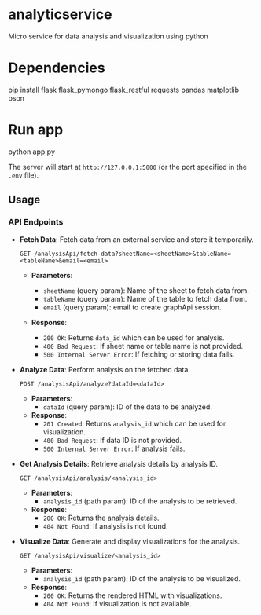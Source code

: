 # analyticservice
Micro service for data analysis and visualization using python

# Dependencies
pip install flask flask_pymongo flask_restful requests pandas matplotlib bson

# Run app
python app.py

The server will start at `http://127.0.0.1:5000` (or the port specified in the `.env` file).

## Usage

### API Endpoints

- **Fetch Data**: Fetch data from an external service and store it temporarily.
    ```http
    GET /analysisApi/fetch-data?sheetName=<sheetName>&tableName=<tableName>&email=<email>
    ```
    - **Parameters**: 
        - `sheetName` (query param): Name of the sheet to fetch data from.
        - `tableName` (query param): Name of the table to fetch data from.
        - `email` (query param): email to create graphApi session.

    - **Response**:
        - `200 OK`: Returns `data_id` which can be used for analysis.
        - `400 Bad Request`: If sheet name or table name is not provided.
        - `500 Internal Server Error`: If fetching or storing data fails.

- **Analyze Data**: Perform analysis on the fetched data.
    ```http
    POST /analysisApi/analyze?dataId=<dataId>
    ```
    - **Parameters**: 
        - `dataId` (query param): ID of the data to be analyzed.
    - **Response**:
        - `201 Created`: Returns `analysis_id` which can be used for visualization.
        - `400 Bad Request`: If data ID is not provided.
        - `500 Internal Server Error`: If analysis fails.

- **Get Analysis Details**: Retrieve analysis details by analysis ID.
    ```http
    GET /analysisApi/analysis/<analysis_id>
    ```
    - **Parameters**: 
        - `analysis_id` (path param): ID of the analysis to be retrieved.
    - **Response**:
        - `200 OK`: Returns the analysis details.
        - `404 Not Found`: If analysis is not found.

- **Visualize Data**: Generate and display visualizations for the analysis.
    ```http
    GET /analysisApi/visualize/<analysis_id>
    ```
    - **Parameters**: 
        - `analysis_id` (path param): ID of the analysis to be visualized.
    - **Response**:
        - `200 OK`: Returns the rendered HTML with visualizations.
        - `404 Not Found`: If visualization is not available.
